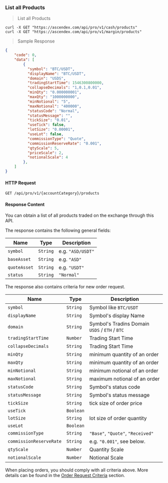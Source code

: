 ### List all Products 

> List all Products 

```
curl -X GET "https://ascendex.com/api/pro/v1/cash/products"
curl -X GET "https://ascendex.com/api/pro/v1/margin/products"
```

> Sample Response 

```json
{
    "code": 0,
    "data": [
        {
          "symbol": "BTC/USDT",
          "displayName": "BTC/USDT",
          "domain": "USDS",
          "tradingStartTime": 1546300800000,
          "collapseDecimals": "1,0.1,0.01",
          "minQty": "0.000000001",
          "maxQty": "1000000000",
          "minNotional": "5",
          "maxNotional": "400000",
          "statusCode": "Normal",
          "statusMessage": "",
          "tickSize": "0.01",
          "useTick": false,
          "lotSize": "0.00001",
          "useLot": false,
          "commissionType": "Quote",
          "commissionReserveRate": "0.001",
          "qtyScale": 5,
          "priceScale": 2,
          "notionalScale": 4
        },
    ]
}
```

#### HTTP Request

`GET /api/pro/v1/{accountCategory}/products`

#### Response Content

You can obtain a list of all products traded on the exchange through this API.

The response contains the following general fields:

 Name         | Type     | Description                                                                                 
-------------- | -------- | --------------------- 
 `symbol`      | `String` | e.g. `"ASD/USDT"`
 `baseAsset`   | `String` | e.g. `"ASD"`
 `quoteAsset`  | `String` | e.g. `"USDT"`
 `status`      | `String` | `"Normal"`

The response also contains criteria for new order request. 

 Name                    | Type      | Description                                                                                 
------------------------ | --------- | --------------------- 
 `symbol`                | `String`  | Symbol like `BTC/USDT`
 `displayName`           | `String`  | Symbol's display Name
 `domain`                | `String`  | Symbol's Tradins Domain `USDS` / `ETH` / `BTC`
 `tradingStartTime`      | `Number`  | Trading Start Time
 `collapseDecimals`      | `String`  | Trading Start Time
 `minQty`                | `String`  | minimum quantity of an order
 `maxQty`                | `String`  | minimum quantity of an order
 `minNotional`           | `String`  | minimum notional of an order 
 `maxNotional`           | `String`  | maximum notional of an order 
 `statusCode`            | `String`  | Symbol's status code
 `statusMessage`         | `String`  | Symbol's status message
 `tickSize`              | `String`  | tick size of order price 
 `useTick`               | `Boolean` | 
 `lotSize`               | `String`  | lot size of order quantity 
 `useLot`                | `Boolean` | 
 `commissionType`        | `String`  | `"Base"`, `"Quote"`, `"Received"`
 `commissionReserveRate` | `String`  | e.g. `"0.001"`, see below.
 `qtyScale`              | `Number`  | Quantity Scale
 `notionalScale`         | `Number`  | Notional Scale


When placing orders, you should comply with all criteria above. More details can be found in the [Order Request Criteria](#order-request-criteria) section.



